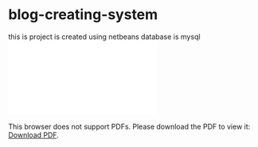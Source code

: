# blog-creating-system
this is project is created using netbeans
database is mysql
<object data="read.pdf" type="application/pdf" width="700px" height="700px">
    <embed src="read.pdf">
        <p>This browser does not support PDFs. Please download the PDF to view it: <a href="read.pdf">Download PDF</a>.</p>
    </embed>
</object>
